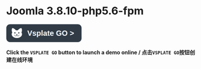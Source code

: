 # Joomla 3.8.10-php5.6-fpm

<a href="https://www.vsplate.com/?docker-compose=https://github.com/vsplate/dcenvs/joomla/3.8.10-php5.6-fpm"><img alt="VSPLATE GO" src="https://raw.githubusercontent.com/vsplate/images/master/vsgo_btn.png" width="200px"></a>

**Click the `VSPLATE GO` button to launch a demo online / 点击`VSPLATE GO`按钮创建在线环境**